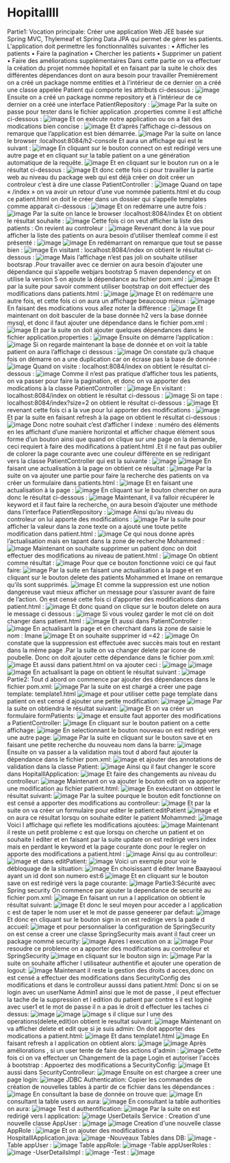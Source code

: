 
# Hopitallll
Partie1:
Vocation principale:
Créer une application Web JEE basée sur Spring MVC, Thylemeaf et Spring Data JPA qui permet de gérer les patients. L'application doit permettre les fonctionnalités suivantes :
•	Afficher les patients
•	Faire la pagination
•	Chercher les patients
•	Supprimer un patient
•	Faire des améliorations supplémentaires
Dans cette partie on va effectuer la création du projet nommée hopitall et en faisant par la suite le choix des différentes dépendances dont on aura besoin pour travailler
Premièrement on a créé un package nomme entities et à l’intérieur de ce dernier on a créé une classe appelée Patient qui comporte les attributs ci-dessous :
![image](https://github.com/baayaouiimane/TP3/assets/167249908/fb48f66a-7ed6-41c3-aa51-3cd57b0e71e2)
Ensuite on a créé un package nomme  repository et à l’intérieur de ce dernier on a créé une interface PatientRepository :
![image](https://github.com/baayaouiimane/TP3/assets/167249908/66867138-d8dd-4c18-96a8-58f22fdf3535)
Par la suite on passe pour tester dans  le fichier application .properties comme il est affiché ci-dessous :
![image](https://github.com/baayaouiimane/TP3/assets/167249908/1fe6f531-2760-4840-aba1-8742d3f9a855)
Et on exécute notre application ou on a fait des modications bien concise :
![image](https://github.com/baayaouiimane/TP3/assets/167249908/3e0d955b-6239-4d52-9f22-cb64abae9702)
Et d’après l’affichage ci-dessous on remarque que l’application est bien démarrée.
![image](https://github.com/baayaouiimane/TP3/assets/167249908/832b3720-7ba7-413e-b9ae-865dae6f227d)
Par la suite on lance le browser :localhost:8084/h2-console
Et aura un affichage qui est le suivant :
![image](https://github.com/baayaouiimane/TP3/assets/167249908/408b4c57-e459-412d-b2c0-9f3af8390052)
En cliquant sur le bouton connect on est redirigé vers une autre page et en cliquant sur la table patient  on a une génération automatique de la requête.
![image](https://github.com/baayaouiimane/TP3/assets/167249908/ed27f0a5-3f18-404f-a839-d062e919ef15)
Et en cliquant sur le bouton run on a le résultat ci-dessous :
![image](https://github.com/baayaouiimane/TP3/assets/167249908/d712bfa3-6a10-4206-bfac-768c40698d44)
Et donc cette fois ci pour travailler la partie web au niveau du package web qui est déjà créer on doit créer un controleur c’est à dire une classe PatientController :
![image](https://github.com/baayaouiimane/TP3/assets/167249908/5c4e6e9c-cd57-49c1-9714-f944e94d578f)
Quand on tape « /index » on va avoir un retour d’une vue nommée patients.html et du coup ce patient.html on doit le créer dans un dossier qui s’appelle templates comme apparait ci-dessous :
![image](https://github.com/baayaouiimane/TP3/assets/167249908/b5f58d07-f8bb-4ef7-a6c8-4b37cd693cdd)
Et on redémarre une autre fois :
![image](https://github.com/baayaouiimane/TP3/assets/167249908/a11a7fe9-7323-4b8e-986f-a433e4342187)
Par la suite on lance le browser :localhost:8084/index
Et on obtient le résultat souhaite :
![image](https://github.com/baayaouiimane/TP3/assets/167249908/714a4188-98c7-47f1-bfe8-f74b4210c7b7)
Cette fois ci on veut afficher la liste des patients :
On revient au controleur :
![image](https://github.com/baayaouiimane/TP3/assets/167249908/c92cc8ee-ff59-4fca-8082-8a58ba1b6603)
Revenant donc à la vue pour afficher la liste des patients on aura besoin d’utiliser themleaf comme il est présenté :
![image](https://github.com/baayaouiimane/TP3/assets/167249908/5f7d8a6d-cd02-4a19-a92a-80771d970acf)
![image](https://github.com/baayaouiimane/TP3/assets/167249908/116609dd-05a3-4521-9978-46af6f904dd5)
En redémarrant on remarque que tout se passe bien :
![image](https://github.com/baayaouiimane/TP3/assets/167249908/b26194b4-c2ef-47c6-8e0d-fffa02e2d162)
En visitant : localhost:8084/index on obtient le résultat ci-dessous :
![image](https://github.com/baayaouiimane/TP3/assets/167249908/8edfff36-478b-4e5f-9cbf-b40ef2e5ff1e)
Mais l’affichage n’est pas joli on souhaite utiliser bootsrap .Pour travailler avec ce dernier on aura besoin d’ajouter une dépendance qui s’appelle webjars bootstrap 5 maven dependency et on utilise la version 5 on ajoute la dépendance au fichier pom.xml :
![image](https://github.com/baayaouiimane/TP3/assets/167249908/a6797cee-47d9-4ed8-a6db-6bc60885f192)
Et par la suite  pour savoir comment utiliser bootstrap on doit effectuer des modifications dans patients.html :
![image](https://github.com/baayaouiimane/TP3/assets/167249908/ce53b020-e4e3-461f-b54d-0533f3dfca3a)
![image](https://github.com/baayaouiimane/TP3/assets/167249908/dab80ef1-a4d6-4401-b173-50ecaca189b3)
Et on redémarre une autre fois, et cette fois ci on aura un affichage beaucoup mieux :
![image](https://github.com/baayaouiimane/TP3/assets/167249908/e6422497-0632-4e49-8de4-fe86fd0d5ae5)
En faisant des modications vous allez noter la différence :
![image](https://github.com/baayaouiimane/TP3/assets/167249908/c9cb3a57-3268-41f1-ba23-29d935d87e1e)
Et maintenant on doit basculer de la base donnée h2 vers la base donnée mysql, et donc il faut ajouter une dépendance dans le fichier pom.xml :
![image](https://github.com/baayaouiimane/TP3/assets/167249908/37299ecc-4878-44cb-8710-509789eb71cb)
Et par la suite on doit ajouter quelques dépendances dans le fichier application.properties :
![image](https://github.com/baayaouiimane/TP3/assets/167249908/ba6982d0-990a-47a3-a5f3-db34e821520b)
Ensuite on démarre l’application :
![image](https://github.com/baayaouiimane/TP3/assets/167249908/ee63003d-cb2c-43b2-bd3e-e5e54d984b18)
Si on regarde maintenant la base de donnée et on voit la table patient on aura l’affichage ci dessous :
![image](https://github.com/baayaouiimane/TP3/assets/167249908/c63fc230-1211-479f-8fe6-05bb55e098fa)
On constate qu’à chaque fois on démarre on a une duplication car on écrase pas la base de donnée :
![image](https://github.com/baayaouiimane/TP3/assets/167249908/347bcfaf-39d5-4b7a-9fd6-db127a7a3af8)
Quand on visite : localhost:8084/index on obtient le résultat ci-dessous :
![image](https://github.com/baayaouiimane/TP3/assets/167249908/5f7fb127-dac2-4f09-9aa0-d8ad5736bcf7)
 Comme il  n’est pas pratique d’afficher tous les patients, on va passer pour faire la pagination, et donc on va apporter des modications à la classe PatientController :
 ![image](https://github.com/baayaouiimane/TP3/assets/167249908/ffc7533f-160b-4832-9c96-0cd834e6f9d1)
 En visitant : localhost:8084/index on obtient le résultat ci-dessous :
 ![image](https://github.com/baayaouiimane/TP3/assets/167249908/b3a4ba1a-6f94-40cf-8d06-64f15ba2990c)
 Si on tape : localhost:8084/index?size=2 on obtient le résultat ci-dessous :
![image](https://github.com/baayaouiimane/TP3/assets/167249908/37fea103-3dea-436f-b76b-0ae2ce471d13)
Et revenant cette fois ci a la vue pour lui apporter des modifications :
![image](https://github.com/baayaouiimane/TP3/assets/167249908/9e0e6d64-ec29-4bad-bdcc-7cfc07bfd229)
Et par la suite en faisant refresh à la page on obtient le résultat ci-dessous :
![image](https://github.com/baayaouiimane/TP3/assets/167249908/00f65225-b8a0-4efb-9239-e8067d04e98e)
Donc notre souhait c’est d’afficher  l indexe : numéro des éléments en les affichant d’une manière horizontal et afficher chaque élément sous forme d’un bouton ainsi que quand on clique sur une page on la demande,  ceci requiert à faire des modifications  à patient.html .Et il ne faut pas oublier de colorer la page courante avec une couleur différente  en  se redirigant vers la classe PatientController qui est la suivante :
![image](https://github.com/baayaouiimane/TP3/assets/167249908/bbb2c7b0-e7ed-4f0c-a902-fe059f18e1d4)
![image](https://github.com/baayaouiimane/TP3/assets/167249908/48894a75-52a5-44e1-9fb0-978c3fbf35d1)
En faisant une actualisation à la page on obtient ce résultat :
![image](https://github.com/baayaouiimane/TP3/assets/167249908/b0b3fe1b-80e7-416f-a6d9-367e5b2b8998)
Par la suite on va ajouter une partie pour faire la recherche  des patients on va créer un formulaire dans patients.html :
![image](https://github.com/baayaouiimane/TP3/assets/167249908/78953597-5c6e-4410-a0d6-e036b8a94a85)
Et en faisant une actualisation à la page :	
![image](https://github.com/baayaouiimane/TP3/assets/167249908/f827468b-f277-4050-828c-3c4e7e882f73)
En cliquant sur le bouton chercher on aura donc le résultat ci-dessous :
![image](https://github.com/baayaouiimane/TP3/assets/167249908/2f9a4186-18b9-4065-aab5-53e03bc56da2)
Maintenant, il va falloir récupérer le keyword et il faut faire la recherche, on aura besoin d’ajouter une méthode dans  l’interface PatientRepository :
![image](https://github.com/baayaouiimane/TP3/assets/167249908/aebca624-9d18-4193-8c2b-1f1729004419)
Ainsi qu’au niveau du controleur on lui apporte des modifications :
![image](https://github.com/baayaouiimane/TP3/assets/167249908/1b3ffc0a-0acc-4dc5-83bd-b0e99e2a272d)
Par la suite pour afficher la valeur dans la zone texte on a ajouté une toute petite modification dans patient.html :
![image](https://github.com/baayaouiimane/TP3/assets/167249908/139dccf1-b5c3-459c-8761-3a343faeea0f)
Ce qui nous donne après l’actualisation  mais en tapant dans la zone de recherche Mohammed :
![image](https://github.com/baayaouiimane/TP3/assets/167249908/a47e7063-d2c2-4233-8be4-6d9f9be4ad39)
Maintenant on souhaite supprimer un patient  donc on doit effectuer des modifications au niveau de patient.html :
![image](https://github.com/baayaouiimane/TP3/assets/167249908/d27f21d3-adf3-4526-8d9f-b8b34e3ad256)
On obtient comme résultat :
![image](https://github.com/baayaouiimane/TP3/assets/167249908/8c42bedd-ab2d-401b-832a-0ee2af9ccc7a)
Pour que ce bouton fonctionne  voici ce qui faut faire:
![image](https://github.com/baayaouiimane/TP3/assets/167249908/814a3458-d457-4750-ab91-ecfc920de9a9)
Par la suite en faisant une actualisation a la page et en cliquant sur le bouton delete des patients Mohammed et Imane on remarque qu’ils sont supprimés.
![image](https://github.com/baayaouiimane/TP3/assets/167249908/fed98dbc-a8fb-413a-8232-0e677f24932b)
Et comme la suppression est une notion dangereuse vaut mieux afficher un message pour s’assurer  avant de faire de l’action. On est censé cette fois ci d’apporter des modifications dans patient.html :
![image](https://github.com/baayaouiimane/TP3/assets/167249908/ff372fa8-ebcc-4d9c-8051-f33d8df45883)
Et donc quand on clique sur le bouton delete on aura le message ci dessous :
![image](https://github.com/baayaouiimane/TP3/assets/167249908/fc51901c-9da2-4876-b154-2b2d46f21fda)
Si vous voulez garder le mot clé on doit changer dans patient.html :
![image](https://github.com/baayaouiimane/TP3/assets/167249908/24fd0cad-d34e-4478-900e-22e1b831600b)
Et aussi dans PatientController :
![image](https://github.com/baayaouiimane/TP3/assets/167249908/c6eeeba1-83ec-44a8-9054-fa05f6e0b4f8)
En actualisant la page et en cherchant dans la zone de saisie le nom : Imane
![image](https://github.com/baayaouiimane/TP3/assets/167249908/d5923d5e-143a-4f3e-9966-c27ec39812fa)
Et on souhaite supprimer id =42 :
![image](https://github.com/baayaouiimane/TP3/assets/167249908/dd14545c-f5b8-40a1-a811-e1931fb48563)
On constate que la suppression est effectuée avec succès mais tout en  restant dans la même page .Par la suite on va changer delete par icone de poubelle. Donc on doit ajouter cette dépendance dans le fichier pom.xml:
![image](https://github.com/baayaouiimane/TP3/assets/167249908/135fe1fa-b888-4b12-808e-4be89cbcd369)
Et aussi dans patient.html on va ajouter ceci :
![image](https://github.com/baayaouiimane/TP3/assets/167249908/ef994adb-c086-45dd-998e-78a2884742e4)
![image](https://github.com/baayaouiimane/TP3/assets/167249908/cb725d42-6313-497f-b8f1-68575a477109)
![image](https://github.com/baayaouiimane/TP3/assets/167249908/6355e9ab-77f8-4c83-92e0-f3514ddca2ca)
En actualisant la page on obtient le résultat suivant :
![image](https://github.com/baayaouiimane/TP3/assets/167249908/bd3a747a-6311-48d8-a911-b1a7f6cdda3d)
Partie2:
Tout d abord on commence par ajouter des dépendances dans le fichier pom.xml:
![image](https://github.com/baayaouiimane/TP3/assets/167249908/8a34793b-09ab-4fc4-ab23-16219712a7a9)
Par la suite  on est chargé a créer une page template: template1.html
![image](https://github.com/baayaouiimane/TP3/assets/167249908/8d323858-db54-427f-9052-c347e1a09bf6)
et pour utiliser cette page template dans patient on est censé d ajouter une petite modification:
![image](https://github.com/baayaouiimane/TP3/assets/167249908/8c3b8bb9-5e22-4d31-8302-7c608787a031)
![image](https://github.com/baayaouiimane/TP3/assets/167249908/c96e8914-c833-441b-b7f4-59f9f3410840)
Par la suite on obtiendra le résultat suivant:
![image](https://github.com/baayaouiimane/TP3/assets/167249908/de3aada0-b7cf-48c5-aca4-4397d18b0d67)
Et on va créer un formulaire formPatients:
![image](https://github.com/baayaouiimane/TP3/assets/167249908/fe524f2f-221a-4567-8ae1-aec849658ef7)
et ensuite faut apporter des modifications a PatientController:
![image](https://github.com/baayaouiimane/TP3/assets/167249908/186b486f-8279-4127-9a5a-91f5573a0926)
En cliquant sur le bouton patient on a cette affichage:
![image](https://github.com/baayaouiimane/TP3/assets/167249908/58f046b0-66ce-462a-a01e-7226d7c2f071)
En selectionnant le bouton nouveau on est redirigé vers une autre page:
![image](https://github.com/baayaouiimane/TP3/assets/167249908/05cc1e56-1167-4c63-8e33-1ca74e5411fc)
Par la suite en cliquant sur le bouton save et en faisant une petite recherche du nouveau nom dans la barre:
![image](https://github.com/baayaouiimane/TP3/assets/167249908/b9929e1d-456c-4d83-bfd0-fda0c99debf8)
Ensuite on va passer a la validation mais tout d abord faut ajouter la dépendance dans le fichier pom.xml:
![image](https://github.com/baayaouiimane/TP3/assets/167249908/0c08c31a-b0b8-4c6c-b9cd-63aced9c78e9)
et ajouter des annotations de validation dans la classe Patient:
![image](https://github.com/baayaouiimane/TP3/assets/167249908/f3c47b9e-3522-4a56-92a3-838de8793041)
Ainsi qu il faut changer le score dans  HopitalllApplication:
![image](https://github.com/baayaouiimane/TP3/assets/167249908/58ca238b-3e3c-4f90-aca9-04377d18096e)
Et faire des changements au niveau du controlleur:
![image](https://github.com/baayaouiimane/TP3/assets/167249908/2d4f3fd2-51f3-43c4-bf85-e0b82ea55441)
Maintenant on va ajouter le bouton edit on va apporter une modification au fichier patient.html:
![image](https://github.com/baayaouiimane/TP3/assets/167249908/53f57780-cd06-4670-9bda-3b860ee05131)
En exécutant on obtient le résultat suivant:
![image](https://github.com/baayaouiimane/TP3/assets/167249908/2996e388-ca10-45c5-875d-1920dc195fe8)
Par la suitee pourque le bouton edit fonctionne on est censé a apporter des modifications au controlleur:
![image](https://github.com/baayaouiimane/TP3/assets/167249908/03c0cc04-3f58-4891-b154-b97682d30174)
Et par la suite on va créer un formulaire pour editer le patient:editPatient
![image](https://github.com/baayaouiimane/TP3/assets/167249908/294759be-3b27-4392-9301-de2c790d48bc)
et on aura ce résultat lorsqu on souhaite editer le patient Mohammed:
![image](https://github.com/baayaouiimane/TP3/assets/167249908/8863fc83-bf85-4a4c-8e10-90b62f9b6272)
Voici l affichage qui reflete les modifications ajoutées:
![image](https://github.com/baayaouiimane/TP3/assets/167249908/40dabcf8-5ce8-4fbb-bd7d-14b5b631db06)
Maintenant il reste un petit probleme c est que lorsqu on cherche un patient et on souhaite l editer et en faisant par la suite  update on est redirigé vers index mais en perdant le keyword et la page courante donc pour le regler on apporte des modifications a patient.html :
![image](https://github.com/baayaouiimane/TP3/assets/167249908/f65d9219-aecd-4f93-9911-ef14ec164c6a)
Ainsi qu au controlleur:
![image](https://github.com/baayaouiimane/TP3/assets/167249908/5719c9b5-a9a3-442b-9f47-2e9cd69bb1c6)
et dans editPatient:
![image](https://github.com/baayaouiimane/TP3/assets/167249908/d7a5827a-2b7d-493e-a021-ba6414a73699)
Voici un exemple pour voir le débloquage de la situation:
![image](https://github.com/baayaouiimane/TP3/assets/167249908/ba5dbbd5-4356-45f0-91b2-96ec6e7e95f3)
En choisissant d éditer Imane Baayaoui ayant un id dont son numero est:6
![image](https://github.com/baayaouiimane/TP3/assets/167249908/5e19ffcc-d01e-46de-b59d-90d9389088c9)
Et en cliquant sur le bouton save on est redirigé vers la page courante:
![image](https://github.com/baayaouiimane/TP3/assets/167249908/864b78de-6d4b-435a-a4f4-ca54e0147227)
Partie3:Sécurité avec Spring security
On commence par ajouter la dependance de securité au fichier pom.xml:
![image](https://github.com/baayaouiimane/TP3/assets/167249908/da7e55bd-6cb0-4ba7-bca8-8da7744f2437)
En faisant un run a l application on obtient le résultat suivant:
![image](https://github.com/baayaouiimane/TP3/assets/167249908/3524b124-0665-418e-86f1-e1525faf553a)
Et donc le seul moyen pour acceder a l application c est de taper le nom user  et le mot de passe geneerer par defaut:
![image](https://github.com/baayaouiimane/TP3/assets/167249908/736846c4-185f-494e-a13f-4ed6f8488ffe)
Et donc en cliquant sur le bouton sign in on est redirige vers la pade d accueil:
![image](https://github.com/baayaouiimane/TP3/assets/167249908/7b397b6f-6f5c-436e-94f2-b90558045797)
et pour personnaliser  la configuration de SpringSecurity on est cense a creer une classe SpringSecurity mais avant il faut creer un package nommé security:
![image](https://github.com/baayaouiimane/TP3/assets/167249908/80561f29-cb46-4d21-aa87-34889e3d3e7c)
Apres l execution on a:
![image](https://github.com/baayaouiimane/TP3/assets/167249908/3c31285d-a2e7-45d9-a254-b260b0b9817f)
Pour resoudre ce probleme on a apporter des modifications au controlleur et SpringSecurity
![image](https://github.com/baayaouiimane/TP3/assets/167249908/65ca824f-7981-4f58-9a2e-cb36eb1ba8eb)
en cliquant sur le bouton sign in:
![image](https://github.com/baayaouiimane/TP3/assets/167249908/849cb110-c727-4e1a-9cc3-bd27ccab4db7)
Par la suite on souhaite afficher l utilisateur authentifie et ajouter une operation de logout:
![image](https://github.com/baayaouiimane/TP3/assets/167249908/8e663476-ae50-41ea-8b38-51f5762a6103)
Maintenant il reste la gestion des droits d acces,donc on est censé  a effectuer des modifications dans SecurityConfig des modifications   et dans le controlleur ausssi dans patient.html:
Donc si on se login avec un userName Admin1 ainsi que le mot de passe , il peut effectuer la tache de la suppression et l edition du patient par contre s il est loginé avec user1  et le mot de passe il n a pas le droit d effectuer les taches ci dessus:
![image](https://github.com/baayaouiimane/TP3/assets/167249908/6e95544a-bb02-4e24-ad8e-5234fcde9442)
![image](https://github.com/baayaouiimane/TP3/assets/167249908/9f234cff-78fb-461c-928a-dbcbdba27b26)
![image](https://github.com/baayaouiimane/TP3/assets/167249908/7cdebf70-a8af-41e0-bdfa-fe54191e55ee)
s il clique sur l une des operations(delete,edit)on obtient le resultat suivant:
![image](https://github.com/baayaouiimane/TP3/assets/167249908/3149ba3b-511c-4b79-bd9b-a5f3fb6a6d93)
Maintenant on va afficher delete et edit que si je suis admin:
On doit apporter des modications a patient.html:
![image](https://github.com/baayaouiimane/TP3/assets/167249908/3d23341f-8651-493e-b2cc-de389bdcd1a7)
Et dans template1.html
![image](https://github.com/baayaouiimane/TP3/assets/167249908/9ebee961-61dc-41f9-85ec-1402b05562e6)
En faisant refresh a l application on obtient alors:
![image](https://github.com/baayaouiimane/TP3/assets/167249908/9c1662d9-24d6-4734-a2bf-2c8d5ab1a0e7)
![image](https://github.com/baayaouiimane/TP3/assets/167249908/9253ef4a-00bc-430e-8fad-e3c8faf85f32)
Après améliorations , si un user tente de faire des actions d'admin :
![image](https://github.com/baayaouiimane/TP3/assets/167249908/26066f54-ed6a-470d-b023-930773b2a274)
 Cette fois ci on va effectuer un Changement de la page Login et autoriser l'accès à bootstrap :
 Appoertez des modifications a SecurityConfig:
 ![image](https://github.com/baayaouiimane/TP3/assets/167249908/5d1f736f-53bc-4022-b108-4ba07904b3c0)
 Et aussi dans SecurityControlleur:
 ![image](https://github.com/baayaouiimane/TP3/assets/167249908/f3e849c9-c544-45f5-a7ac-71e820dc0714)
Ensuite on est chargee a creer une page login:
![image](https://github.com/baayaouiimane/TP3/assets/167249908/319a0530-4264-42f7-951d-9c87935363c6)
JDBC Authentication:
Copier les commandes de création de nouvelles tables à partir de ce fichier dans les dépendances :
![image](https://github.com/baayaouiimane/TP3/assets/167249908/a5ddea80-f65b-447a-b013-3d8e1e076489)
En consultant la base de donnée on trouve que:
![image](https://github.com/baayaouiimane/TP3/assets/167249908/43e365c9-da55-4375-99ff-5bce7840bf50)
En consultant la table users on aura:
![image](https://github.com/baayaouiimane/TP3/assets/167249908/04a889c3-6e73-4653-af05-78dc48847425)
En consultant la table authorities on aura:
![image](https://github.com/baayaouiimane/TP3/assets/167249908/6488236b-19bb-48a8-a4ac-7459ab523b21)
Test d authentification:
![image](https://github.com/baayaouiimane/TP3/assets/167249908/20cbd0c5-0d97-4bc8-bb58-37c67f1de3eb)
Par la suite on est redirigé vers l application:
![image](https://github.com/baayaouiimane/TP3/assets/167249908/903ce802-6e6d-4732-a185-2d068bbbaa79)
UserDetails Service :
Creation d'une nouvelle classe AppUser  :
![image](https://github.com/baayaouiimane/TP3/assets/167249908/6d66c14b-4588-4e98-9ce3-7442e6398b67)
![image](https://github.com/baayaouiimane/TP3/assets/167249908/bdad8af0-bbce-4b90-993d-f5502029752f)
Creation d'une nouvelle classe AppRole :
![image](https://github.com/baayaouiimane/TP3/assets/167249908/6106f9be-d34b-4a7b-808f-685b51a68304)
Et on ajouter des modifications a HospitalllApplication.java:
![image](https://github.com/baayaouiimane/TP3/assets/167249908/dd874d15-80ae-46bf-bcd6-c17207b0cd37)
-Nouveaux Tables dans DB:
![image](https://github.com/baayaouiimane/TP3/assets/167249908/62182888-ec48-4cec-8adc-bf04a2155a4c)
-Table appUser :
![image](https://github.com/baayaouiimane/TP3/assets/167249908/bd90e0e2-a5bb-4b97-ab33-81875aaf9efa)
Table appRole:
![image](https://github.com/baayaouiimane/TP3/assets/167249908/681d3f1c-fd24-4a80-bf42-a6cd2a93879a)
-Table appUserRoles :
![image](https://github.com/baayaouiimane/TP3/assets/167249908/370ddd6e-d0a2-44d0-983e-a421526be063)
-UserDetailsImpl :
![image](https://github.com/baayaouiimane/TP3/assets/167249908/e88b9ab8-9d57-4175-8ad9-c0cb06e661ee)
-Test :
![image](https://github.com/baayaouiimane/TP3/assets/167249908/71c0659d-ab19-41c4-9f94-da6e061caea5)


















































































 


































